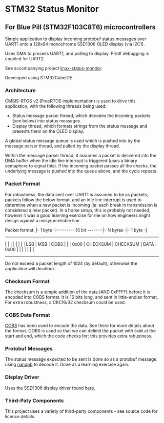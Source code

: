 # STM32 Status Monitor
## For Blue Pill (STM32F103C8T6) microcontrollers

Simple application to display incoming protobuf status messages over UART1 onto a 128x64 monochrome SSD1306 OLED display (via I2C1).

Uses DMA to process UART1, and polling to display. Printf debugging is enabled for UART2.

See accompanying project [linux-status-monitor](https://github.com/marcosatti/linux-status-monitor).

Developed using STM32CubeIDE.

### Architecture
CMSIS-RTOS v2 (FreeRTOS implementation) is used to drive this application, with the following threads being used:
- Status message parser thread, which decodes the incoming packets (see below) into status messages.
- Display thread, which formats strings from the status message and presents them on the OLED display.

A global status message queue is used which is pushed into by the message parser thread, and pulled by the display thread.

Within the message parser thread, it assumes a packet is delivered into the DMA buffer when the idle line interrupt is triggered (uses a binary semaphore to signal this). If the incoming packet passes all the checks, the underlying message is pushed into the queue above, and the cycle repeats.

### Packet Format

For robustness, the data sent over UART1 is assumed to be as packets; packets follow the below format, and an idle line interrupt is used to determine when a new packet is incoming (ie: each break in transmission is considered a new packet).
In a home setup, this is probably not needed, however it was a good learning exercise for me on how engineers might design against a noisy/unreliable line.

Packet format:
|- 1 byte -|--------- 16 bit --------|- N bytes -|- 1 byte -|
_____________________________________________________________
|          |            |            |           |          |
|          |    LSB     |    MSB     |   COBS    |          |
|   0x00   |  CHECKSUM  |  CHECKSUM  |   DATA    |   0x00   |
|          |            |            |           |          |
_____________________________________________________________

Do not exceed a packet length of 1024 (by default), otherwise the application will deadlock.

### Checksum Format
The checksum is a simple addition of the data (AND 0xFFFF) before it is encoded into COBS format. It is 16 bits long, and sent in little-endian format.
For extra robustness, a CRC16/32 checksum could be used.

### COBS Data Format
[COBS](https://github.com/cmcqueen/cobs-c) has been used to encode the data. See there for more details about the format. COBS is used so that we can delimit the packet with `0x00` at the start and end, which the code checks for; this provides extra robustness.

### Protobuf Messages
The status message expected to be sent is done so as a protobuf message, using [nanopb](https://github.com/nanopb/nanopb) to decode it. Done as a learning exercise again.

### Display Driver
Uses the SSD1306 display driver found [here](https://github.com/afiskon/stm32-ssd1306).

### Third-Paty Components
This project uses a variety of third-party components - see source code for licence details.
